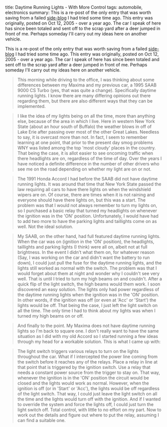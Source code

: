 title: Daytime Running Lights - With More Control
tags: automobile, electronics
summary: This is a re-post of the only entry that was worth saving from a failed
    [side-blog](http://achinghead.com/archive/63/testing-typo/) I had tried some
    time ago. This entry was originally, posted on Oct 12, 2005 - over a year ago.
    The car I speak of here has since been totaled and sent off to the scrap yard
    after a deer jumped in front of me. Perhaps someday I'll carry out my ideas here
    on another vehicle.

This is a re-post of the only entry that was worth saving from a failed [side-blog](http://achinghead.com/archive/63/testing-typo/) I had tried some time ago. This entry was originally, posted on Oct 12, 2005 - over a year ago. The car I speak of here has since been totaled and sent off to the scrap yard after a deer jumped in front of me. Perhaps someday I'll carry out my ideas here on another vehicle.

> This morning while driving to the office, I was thinking about some differences between my Maxima and my previous car, a 1995 SAAB 9000 CS Turbo (yes, that was quite a change). Specifically daytime running lights. I know there are many differing opinions out there regarding them, but there are also different ways that they can be implemented.

> I like the idea of my lights being on all the time, more than anything else, because of the area in which I live. Here in western New York State (about an hour south of Buffalo) the weather blows in off of Lake Erie after passing over most of the other Great Lakes. Needless to say, it is overcast more than not. In fact, I seem to remember learning at one point, that prior to the present day smog problems WNY was listed among the top 'most cloudy' places in the country. That being the case, it is allot easier to see oncoming traffic when there headlights are on, regardless of the time of day. Over the years I have noticed a definite difference in the number of other drivers who see me on the road depending on whether my light are on or not.

> The 1991 Honda Accord I had before the SAAB did not have daytime running lights. It was around that time that New York State passed the law requiring all cars to have there lights on when the windshield wipers are on. Of course, there are times when it is not raining and everyone should have there lights on, but this was a start. The problem was that I would not always remember to turn my lights on, so I purchased a basic relay that turned my headlights on whenever the ignition was in the 'ON' position. Unfortunately, I would have had to add two more to have the parking lights and taillights come on as well. Not the ideal solution.

> My SAAB, on the other hand, had full featured daytime running lights. When the car was on (ignition in the 'ON' position), the headlights, taillights and parking lights (I think) were all on, albeit not at full brightness. In the event I didn't what them on, for whatever reason (Say, I was working on the car and didn't want the battery to run down), I could just pull the fuse for the daytime running lights, and the lights still worked as normal with the switch. The problem was that I would forget about them at night and wonder why I couldn't see very well. That is until I tried to turn my high beams on and couldn't. After a quick flip of the light switch, the high beams would them work. I soon discovered an easy solution. The lights only had power regardless of the daytime running lights when the ignition was in the 'ON' position. In other words, if the ignition was off (or even at 'Acc' or 'Start') the lights would be off. That being the case, I just left the light switch on all the time. The only time I had to think about my lights was when I turned my high beams on or off.

> And finally to the point. My Maxima does not have daytime running lights so I'm back to square one. I don't really want to have the same situation as I did with my old Accord so I started running a few ideas through my head for a workable solution. This is what I came up with:

> The light switch triggers various relays to turn on the lights throughout the car. What if I intercepted the power line coming from the switch before it reaches any of the relays. Place a relay in line at that point that is triggered by the ignition switch. Use a relay that needs a constant power source from the trigger to stay on. That way, whenever the ignition is in the 'ON' position the circuit would be closed and the lights would work as normal. However, when the ignition is off (or in 'Start' or 'Acc'), the lights would be off regardless of the light switch. That way, I could just leave the light switch on all the time and the lights would turn off with the ignition. And if I wanted to override the system and force the lights off, I could just turn the light switch off. Total control, with little to no effort on my part. Now to work out the details and figure out where to put the relay, assuming I can find a suitable one.